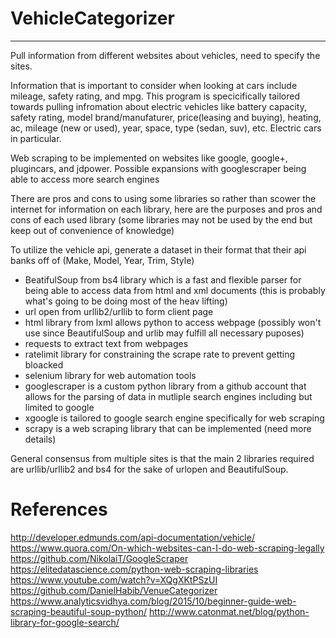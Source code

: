 # VehicleCategorizer
----------------------------------------------------------------------------------------------------------------------------------------

Pull information from different websites about vehicles, need to specify the sites.

Information that is important to consider when looking at cars include mileage, safety rating, and mpg. This program is
specicifically tailored towards pulling infromation about electric vehicles like battery capacity, safety rating, model
brand/manufaturer, price(leasing and buying), heating, ac, mileage (new or used), year, space, type (sedan, suv), etc. Electric cars in particular.

Web scraping to be implemented on websites like google, google+, plugincars, and jdpower.
Possible expansions with googlescraper being able to access more search engines

There are pros and cons to using some libraries so rather than scower the internet for information on each library,
here are the purposes and pros and cons of each used library (some libraries may not be used by the end but
keep out of convenience of knowledge)

To utilize the vehicle api, generate a dataset in their format that their api banks off of
(Make, Model, Year, Trim, Style)

- BeatifulSoup from bs4 library which is a fast and flexible parser for being able to access data from html and xml documents (this is probably what's going to be doing most of the heav lifting)
- url open from urllib2/urllib to form client page
- html library from lxml allows python to access webpage (possibly won't use since BeautifulSoup and urlib may fulfill all necessary puposes)
- requests to extract text from webpages
- ratelimit library for constraining the scrape rate to prevent getting bloacked
- selenium library for web automation tools
- googlescraper is a custom python library from a github account that allows for the parsing of data in mutliple search engines including but limited to google
- xgoogle is tailored to google search engine specifically for web scraping
- scrapy is a web scraping library that can be implemented (need more details)

General consensus from multiple sites is that the main 2 libraries required are urllib/urllib2 and bs4 for the sake of urlopen and BeautifulSoup.

# References
http://developer.edmunds.com/api-documentation/vehicle/
https://www.quora.com/On-which-websites-can-I-do-web-scraping-legally
https://github.com/NikolaiT/GoogleScraper
https://elitedatascience.com/python-web-scraping-libraries
https://www.youtube.com/watch?v=XQgXKtPSzUI
https://github.com/DanielHabib/VenueCategorizer
https://www.analyticsvidhya.com/blog/2015/10/beginner-guide-web-scraping-beautiful-soup-python/
http://www.catonmat.net/blog/python-library-for-google-search/


